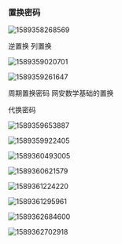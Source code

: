 ### 置换密码

![1589358268569](../img/1589358268569.png)

逆置换
列置换

![1589359020701](../img/1589359020701.png)

![1589359261647](../img/1589359261647.png)

周期置换密码
网安数学基础的置换

代换密码

![1589359653887](../img/1589359653887.png)

![1589359922405](../img/1589359922405.png)

![1589360493005](../img/1589360493005.png)

![1589360621579](../img/1589360621579.png)

![1589361224220](../img/1589361224220.png)

![1589361295961](../img/1589361295961.png)

![1589362684600](../img/1589362684600.png)

![1589362702918](../img/1589362702918.png)

